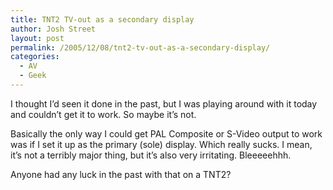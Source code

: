 ```yaml
---
title: TNT2 TV-out as a secondary display
author: Josh Street
layout: post
permalink: /2005/12/08/tnt2-tv-out-as-a-secondary-display/
categories:
  - AV
  - Geek
---
```

I thought I&#8217;d seen it done in the past, but I was playing around with it today and couldn&#8217;t get it to work. So maybe it&#8217;s not.

Basically the only way I could get PAL Composite or S-Video output to work was if I set it up as the primary (sole) display. Which really sucks. I mean, it&#8217;s not a terribly major thing, but it&#8217;s also very irritating. Bleeeeehhh.

Anyone had any luck in the past with that on a TNT2?